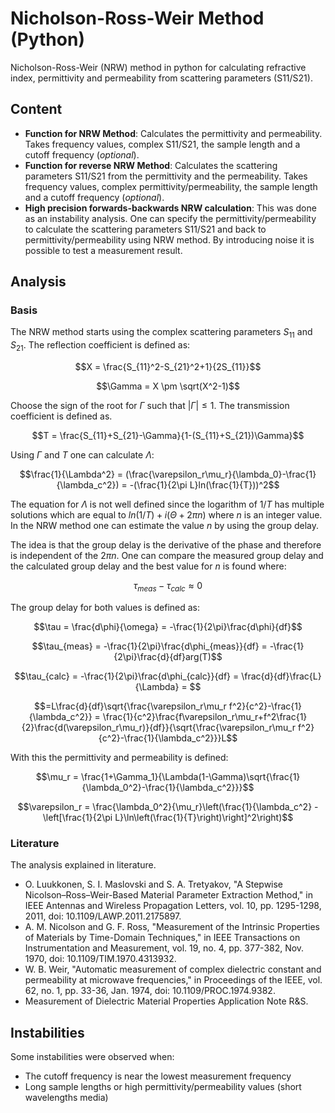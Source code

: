 # Nicholson-Ross-Weir Method (Python)

Nicholson-Ross-Weir (NRW) method in python for calculating refractive index,
permittivity and permeability from scattering parameters (S11/S21).

## Content

- **Function for NRW Method**: Calculates the permittivity and permeability. Takes frequency values, complex S11/S21, the sample length and a cutoff frequency (*optional*).
- **Function for reverse NRW Method**: Calculates the scattering parameters S11/S21 from the permittivity and the permeability. Takes frequency values, complex permittivity/permeability, the sample length and a cutoff frequency (*optional*).
- **High precision forwards-backwards NRW calculation**: This was done as an instability analysis. One can specify the permittivity/permeability to calculate the scattering parameters S11/S21 and back to permittivity/permeability using NRW method. By introducing noise it is possible to test a measurement result. 


## Analysis

### Basis

The NRW method starts using the complex scattering parameters $S_{11}$ and $S_{21}$.
The reflection coefficient is defined as:

```math
X = \frac{S_{11}^2-S_{21}^2+1}{2S_{11}}
```
```math
\Gamma =  X \pm \sqrt(X^2-1)
```
Choose the sign of the root for $\Gamma$ such that $|\Gamma|\le1$.
The transmission coefficient is defined as.

```math
T = \frac{S_{11}+S_{21}-\Gamma}{1-(S_{11}+S_{21})\Gamma}
```

Using $\Gamma$ and $T$ one can calculate $\Lambda$:

```math
\frac{1}{\Lambda^2} = (\frac{\varepsilon_r\mu_r}{\lambda_0}-\frac{1}{\lambda_c^2}) = -(\frac{1}{2\pi L}ln(\frac{1}{T}))^2
```
The equation for $\Lambda$ is not well defined since the logarithm of $1/T$ has multiple solutions which are equal to $ln(1/T) + i(\Theta + 2\pi n)$ where $n$ is an integer value. 
In the NRW method one can estimate the value $n$ by using the group delay. 

The idea is that the group delay is the derivative of the phase and therefore is independent of the $2\pi n$. One can compare the measured group delay and the calculated group delay and the best value for $n$ is found where:

```math
\tau_{meas} - \tau_{calc} \approx 0
```

The group delay for both values is defined as:

```math
\tau = \frac{d\phi}{\omega} = -\frac{1}{2\pi}\frac{d\phi}{df}
```
```math
\tau_{meas} = -\frac{1}{2\pi}\frac{d\phi_{meas}}{df} = -\frac{1}{2\pi}\frac{d}{df}arg(T)
```
```math
\tau_{calc} = -\frac{1}{2\pi}\frac{d\phi_{calc}}{df} = \frac{d}{df}\frac{L}{\Lambda} = 
```
```math
=L\frac{d}{df}\sqrt{\frac{\varepsilon_r\mu_r f^2}{c^2}-\frac{1}{\lambda_c^2}} = \frac{1}{c^2}\frac{f\varepsilon_r\mu_r+f^2\frac{1}{2}\frac{d(\varepsilon_r\mu_r)}{df}}{\sqrt{\frac{\varepsilon_r\mu_r f^2}{c^2}-\frac{1}{\lambda_c^2}}}L
```


With this the permittivity and permeability is defined:

```math
\mu_r = \frac{1+\Gamma_1}{\Lambda(1-\Gamma)\sqrt{\frac{1}{\lambda_0^2}-\frac{1}{\lambda_c^2}}}
```
```math
\varepsilon_r = \frac{\lambda_0^2}{\mu_r}\left(\frac{1}{\lambda_c^2} - \left[\frac{1}{2\pi L}\ln\left(\frac{1}{T}\right)\right]^2\right)
```


### Literature

The analysis explained in literature.

- O. Luukkonen, S. I. Maslovski and S. A. Tretyakov, "A Stepwise Nicolson–Ross–Weir-Based Material Parameter Extraction Method," in IEEE Antennas and Wireless Propagation Letters, vol. 10, pp. 1295-1298, 2011, doi: 10.1109/LAWP.2011.2175897.
- A. M. Nicolson and G. F. Ross, "Measurement of the Intrinsic Properties of Materials by Time-Domain Techniques," in IEEE Transactions on Instrumentation and Measurement, vol. 19, no. 4, pp. 377-382, Nov. 1970, doi: 10.1109/TIM.1970.4313932.
- W. B. Weir, "Automatic measurement of complex dielectric constant and permeability at microwave frequencies," in Proceedings of the IEEE, vol. 62, no. 1, pp. 33-36, Jan. 1974, doi: 10.1109/PROC.1974.9382.
- Measurement of Dielectric Material Properties Application Note R&S.



## Instabilities

Some instabilities were observed when:

- The cutoff frequency is near the lowest measurement frequency
- Long sample lengths or high permittivity/permeability values (short wavelengths media)

